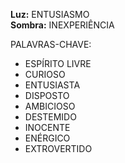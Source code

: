 **Luz:** ENTUSIASMO  
**Sombra:** INEXPERIÊNCIA

PALAVRAS-CHAVE:
- ESPÍRITO LIVRE
- CURIOSO
- ENTUSIASTA
- DISPOSTO
- AMBICIOSO
- DESTEMIDO
- INOCENTE
- ENÉRGICO
- EXTROVERTIDO